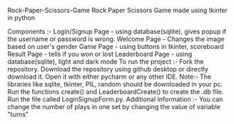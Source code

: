 Rock-Paper-Scissors-Game
Rock Paper Scissors Game made using tkinter in python

Components :-
Login/Signup Page - using database(sqlite), gives popup if the username or password is wrong.
Welcome Page - Changes the image based on user's gender
Game Page - using buttons in tkinter, scoreboard
Result Page - tells if you won or lost
Leaderboard Page - using database(sqlite), light and dark mode
To run the project :-
Fork the repository.
Download the repository using github desktop or directly download it.
Open it with either pycharm or any other IDE. Note:- The libraries like sqlite, tkinter, PIL, random should be downloaded in your pc.
Run the functions create() and LeaderboardCreate() to create the .db file.
Run the file called LoginSignupForm.py.
Additional Information :- You can change the number of plays in one set by changing the value of variable "turns"

